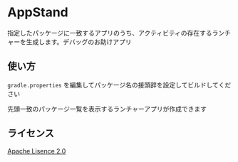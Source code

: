 # AppStand

指定したパッケージに一致するアプリのうち、アクティビティの存在するランチャーを生成します。デバッグのお助けアプリ

## 使い方

`gradle.properties` を編集してパッケージ名の接頭辞を設定してビルドしてください

先頭一致のパッケージ一覧を表示するランチャーアプリが作成できます

## ライセンス

[Apache Lisence 2.0](http://www.apache.org/licenses/LICENSE-2.0)

